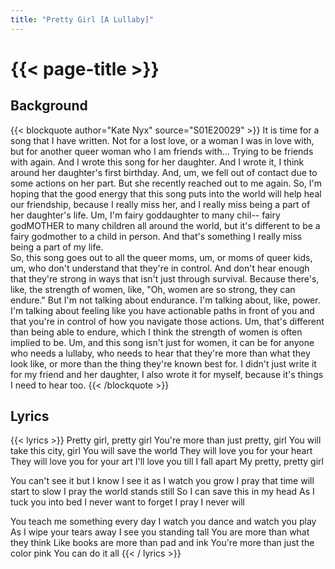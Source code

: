 ```yaml
---
title: "Pretty Girl [A Lullaby]"
---
```

# {{< page-title >}}

## Background
{{< blockquote author="Kate Nyx" source="S01E20029" >}}
It is time for a song that I have written.  Not for a lost love, or a woman I was in love with, but for another queer woman who I am friends with...  Trying to be friends with again.  And I wrote this song for her daughter.  And I wrote it, I think around her daughter's first birthday.  And, um, we fell out of contact due to some actions on her part.  But she recently reached out to me again.  So, I'm hoping that the good energy that this song puts into the world will help heal our friendship, because I really miss her, and I really miss being a part of her daughter's life.  Um, I'm fairy goddaughter to many chil-- fairy godMOTHER to many children all around the world, but it's different to be a fairy godmother to a child in person.  And that's something I really miss being a part of my life.  
So, this song goes out to all the queer moms, um, or moms of queer kids, um, who don't understand that they're in control.  And don't hear enough that they're strong in ways that isn't just through survival.  Because there's, like, the strength of women, like, "Oh, women are so strong, they can endure."  But I'm not talking about endurance.  I'm talking about, like, power.  I'm talking about feeling like you have actionable paths in front of you and that you're in control of how you navigate those actions.  Um, that's different than being able to endure, which I think the strength of women is often implied to be.  Um, and this song isn't just for women, it can be for anyone who needs a lullaby, who needs to hear that they're more than what they look like, or more than the thing they're known best for.  I didn't just write it for my friend and her daughter, I also wrote it for myself, because it's things I need to hear too.
{{< /blockquote >}}

## Lyrics
{{< lyrics >}}
Pretty girl, pretty girl
You're more than just pretty, girl
You will take this city, girl
You will save the world
They will love you for your heart
They will love you for your art
I'll love you till I fall apart
My pretty, pretty girl

You can't see it but I know
I see it as I watch you grow
I pray that time will start to slow
I pray the world stands still
So I can save this in my head
As I tuck you into bed
I never want to forget
I pray I never will

You teach me something every day
I watch you dance and watch you play
As I wipe your tears away
I see you standing tall
You are more than what they think
Like books are more than pad and ink
You're more than just the color pink
You can do it all
{{< / lyrics >}}
